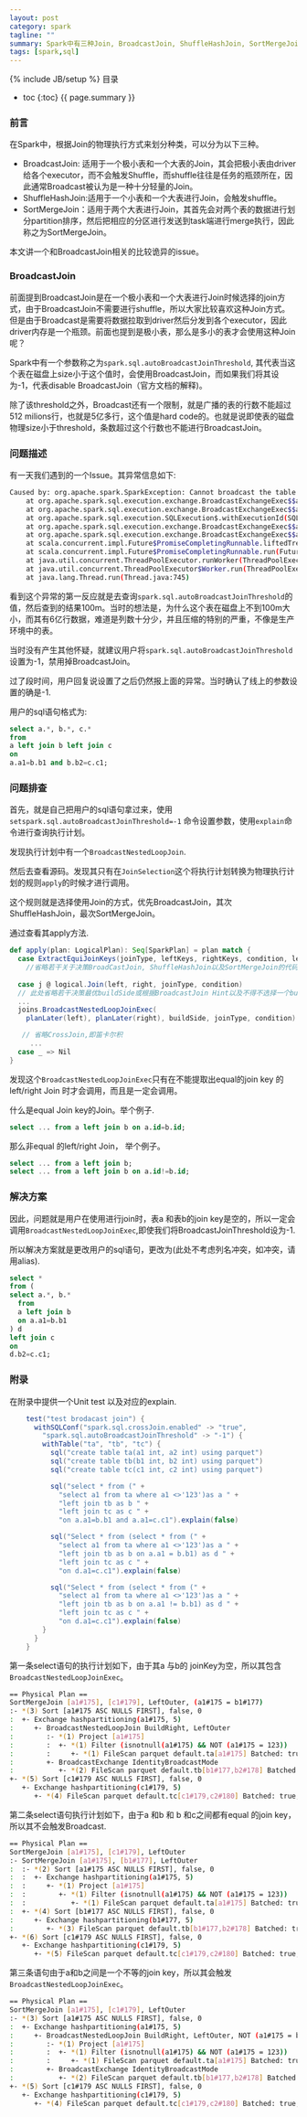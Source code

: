 ```yaml
---
layout: post
category: spark
tagline: ""
summary: Spark中有三种Join, BroadcastJoin, ShuffleHashJoin, SortMergeJoin。而BroadcastJoin通常认为是一种较为轻量的Join，因为其不走shuffle，本文描述一个与BroadcastJoin相关比较诡异的Issue。
tags: [spark,sql]
---
```

{% include JB/setup %}
目录

* toc
{:toc}
{{ page.summary }}

### 前言

在Spark中，根据Join的物理执行方式来划分种类，可以分为以下三种。

- BroadcastJoin: 适用于一个极小表和一个大表的Join，其会把极小表由driver给各个executor，而不会触发Shuffle，而shuffle往往是任务的瓶颈所在，因此通常Broadcast被认为是一种十分轻量的Join。
- ShuffleHashJoin:适用于一个小表和一个大表进行Join，会触发shuffle。
- SortMergeJoin：适用于两个大表进行Join，其首先会对两个表的数据进行划分partition排序，然后把相应的分区进行发送到task端进行merge执行，因此称之为SortMergeJoin。

本文讲一个和BroadcastJoin相关的比较诡异的issue。



### BroadcastJoin
前面提到BroadcastJoin是在一个极小表和一个大表进行Join时候选择的join方式，由于BroadcastJoin不需要进行shuffle，所以大家比较喜欢这种Join方式。但是由于Broadcast是需要将数据拉取到driver然后分发到各个executor，因此driver内存是一个瓶颈。前面也提到是极小表，那么是多小的表才会使用这种Join呢？

Spark中有一个参数称之为`spark.sql.autoBroadcastJoinThreshold`, 其代表当这个表在磁盘上size小于这个值时，会使用BroadcastJoin，而如果我们将其设为-1，代表disable BroadcastJoin（官方文档的解释)。

除了该threshold之外，Broadcast还有一个限制，就是广播的表的行数不能超过512 milions行，也就是5亿多行，这个值是hard code的。也就是说即使表的磁盘物理size小于threshold，条数超过这个行数也不能进行BroadcastJoin。



### 问题描述

有一天我们遇到的一个Issue。其异常信息如下:

```bash
Caused by: org.apache.spark.SparkException: Cannot broadcast the table with more than 512 millions rows: 620880056 rows
	at org.apache.spark.sql.execution.exchange.BroadcastExchangeExec$$anonfun$relationFuture$1$$anonfun$apply$1.apply(BroadcastExchangeExec.scala:78)
	at org.apache.spark.sql.execution.exchange.BroadcastExchangeExec$$anonfun$relationFuture$1$$anonfun$apply$1.apply(BroadcastExchangeExec.scala:73)
	at org.apache.spark.sql.execution.SQLExecution$.withExecutionId(SQLExecution.scala:97)
	at org.apache.spark.sql.execution.exchange.BroadcastExchangeExec$$anonfun$relationFuture$1.apply(BroadcastExchangeExec.scala:72)
	at org.apache.spark.sql.execution.exchange.BroadcastExchangeExec$$anonfun$relationFuture$1.apply(BroadcastExchangeExec.scala:72)
	at scala.concurrent.impl.Future$PromiseCompletingRunnable.liftedTree1$1(Future.scala:24)
	at scala.concurrent.impl.Future$PromiseCompletingRunnable.run(Future.scala:24)
	at java.util.concurrent.ThreadPoolExecutor.runWorker(ThreadPoolExecutor.java:1142)
	at java.util.concurrent.ThreadPoolExecutor$Worker.run(ThreadPoolExecutor.java:617)
	at java.lang.Thread.run(Thread.java:745)
```



看到这个异常的第一反应就是去查询`spark.sql.autoBroadcastJoinThreshold`的值，然后查到的结果100m。当时的想法是，为什么这个表在磁盘上不到100m大小，而其有6亿行数据，难道是列数十分少，并且压缩的特别的严重，不像是生产环境中的表。

当时没有产生其他怀疑，就建议用户将`spark.sql.autoBroadcastJoinThreshold`设置为-1，禁用掉BroadcastJoin。

过了段时间，用户回复说设置了之后仍然报上面的异常。当时确认了线上的参数设置的确是-1.

用户的sql语句格式为:

```sql
select a.*, b.*, c.* 
from
a left join b left join c 
on
a.a1=b.b1 and b.b2=c.c1;
```



### 问题排查

首先，就是自己把用户的sql语句拿过来，使用 `setspark.sql.autoBroadcastJoinThreshold=-1` 命令设置参数，使用`explain`命令进行查询执行计划。

发现执行计划中有一个`BroadcastNestedLoopJoin`.

然后去查看源码。发现其只有在`JoinSelection`这个将执行计划转换为物理执行计划的规则`apply`的时候才进行调用。

这个规则就是选择使用Join的方式，优先BroadcastJoin，其次ShuffleHashJoin，最次SortMergeJoin。

通过查看其apply方法.

```scala
def apply(plan: LogicalPlan): Seq[SparkPlan] = plan match {
  case ExtractEquiJoinKeys(joinType, leftKeys, rightKeys, condition, left, right)
	//省略若干关于决策BroadCastJoin, ShuffleHashJoin以及SortMergeJoin的代码
  
  case j @ logical.Join(left, right, joinType, condition)
  // 此处省略若干决策最优buildSide或根据BroadcastJoin Hint以及不得不选择一个buildSide的代码
  ...  
  joins.BroadcastNestedLoopJoinExec(
    planLater(left), planLater(right), buildSide, joinType, condition) :: Nil

   // 省略CrossJoin,即笛卡尔积
	 ...
  case _ => Nil
}
```

发现这个`BroadcastNestedLoopJoinExec`只有在不能提取出equal的join key 的left/right Join 时才会调用，而且是一定会调用。

什么是equal Join key的Join。举个例子.

```sql
select ... from a left join b on a.id=b.id;
```

那么非equal 的left/right Join， 举个例子。

```sql
select ... from a left join b;
select ... from a left join b on a.id!=b.id;
```

### 解决方案

因此，问题就是用户在使用进行join时，表a 和表b的join key是空的，所以一定会调用`BroadcastNestedLoopJoinExec`,即使我们将BroadcastJoinThreshold设为-1.

所以解决方案就是更改用户的sql语句，更改为(此处不考虑列名冲突，如冲突，请用alias).

```sql
select * 
from (
select a.*, b.*
  from 
  a left join b
  on a.a1=b.b1
) d
left join c 
on
d.b2=c.c1;
```



### 附录

在附录中提供一个Unit test 以及对应的explain.

```scala
    test("test brodacast join") {
      withSQLConf("spark.sql.crossJoin.enabled" -> "true",
        "spark.sql.autoBroadcastJoinThreshold" -> "-1") {
        withTable("ta", "tb", "tc") {
          sql("create table ta(a1 int, a2 int) using parquet")
          sql("create table tb(b1 int, b2 int) using parquet")
          sql("create table tc(c1 int, c2 int) using parquet")

          sql("select * from (" +
            "select a1 from ta where a1 <>'123')as a " +
            "left join tb as b " +
            "left join tc as c " +
            "on a.a1=b.b1 and a.a1=c.c1").explain(false)

          sql("Select * from (select * from (" +
            "select a1 from ta where a1 <>'123')as a " +
            "left join tb as b on a.a1 = b.b1) as d " +
            "left join tc as c " +
            "on d.a1=c.c1").explain(false)

          sql("Select * from (select * from (" +
            "select a1 from ta where a1 <>'123')as a " +
            "left join tb as b on a.a1 != b.b1) as d " +
            "left join tc as c " +
            "on d.a1=c.c1").explain(false)
        }
      }
    }
```

第一条select语句的执行计划如下，由于其a 与b的 joinKey为空，所以其包含`BroadcastNestedLoopJoinExec`。

```bash
== Physical Plan ==
SortMergeJoin [a1#175], [c1#179], LeftOuter, (a1#175 = b1#177)
:- *(3) Sort [a1#175 ASC NULLS FIRST], false, 0
:  +- Exchange hashpartitioning(a1#175, 5)
:     +- BroadcastNestedLoopJoin BuildRight, LeftOuter
:        :- *(1) Project [a1#175]
:        :  +- *(1) Filter (isnotnull(a1#175) && NOT (a1#175 = 123))
:        :     +- *(1) FileScan parquet default.ta[a1#175] Batched: true, Format: Parquet, Location: InMemoryFileIndex[file:/Users/fwang12/ebay/spark-longwing/mllib-local/spark-warehouse/ta], PartitionFilters: [], PushedFilters: [IsNotNull(a1), Not(EqualTo(a1,123))], ReadSchema: struct<a1:int>
:        +- BroadcastExchange IdentityBroadcastMode
:           +- *(2) FileScan parquet default.tb[b1#177,b2#178] Batched: true, Format: Parquet, Location: InMemoryFileIndex[file:/Users/fwang12/ebay/spark-longwing/mllib-local/spark-warehouse/tb], PartitionFilters: [], PushedFilters: [], ReadSchema: struct<b1:int,b2:int>
+- *(5) Sort [c1#179 ASC NULLS FIRST], false, 0
   +- Exchange hashpartitioning(c1#179, 5)
      +- *(4) FileScan parquet default.tc[c1#179,c2#180] Batched: true, Format: Parquet, Location: InMemoryFileIndex[file:/Users/fwang12/ebay/spark-longwing/mllib-local/spark-warehouse/tc], PartitionFilters: [], PushedFilters: [], ReadSchema: struct<c1:int,c2:int>

```

第二条select语句执行计划如下，由于a 和b 和 b 和c之间都有equal 的join key，所以其不会触发Broadcast.

```bash
== Physical Plan ==
SortMergeJoin [a1#175], [c1#179], LeftOuter
:- SortMergeJoin [a1#175], [b1#177], LeftOuter
:  :- *(2) Sort [a1#175 ASC NULLS FIRST], false, 0
:  :  +- Exchange hashpartitioning(a1#175, 5)
:  :     +- *(1) Project [a1#175]
:  :        +- *(1) Filter (isnotnull(a1#175) && NOT (a1#175 = 123))
:  :           +- *(1) FileScan parquet default.ta[a1#175] Batched: true, Format: Parquet, Location: InMemoryFileIndex[file:/Users/fwang12/ebay/spark-longwing/mllib-local/spark-warehouse/ta], PartitionFilters: [], PushedFilters: [IsNotNull(a1), Not(EqualTo(a1,123))], ReadSchema: struct<a1:int>
:  +- *(4) Sort [b1#177 ASC NULLS FIRST], false, 0
:     +- Exchange hashpartitioning(b1#177, 5)
:        +- *(3) FileScan parquet default.tb[b1#177,b2#178] Batched: true, Format: Parquet, Location: InMemoryFileIndex[file:/Users/fwang12/ebay/spark-longwing/mllib-local/spark-warehouse/tb], PartitionFilters: [], PushedFilters: [], ReadSchema: struct<b1:int,b2:int>
+- *(6) Sort [c1#179 ASC NULLS FIRST], false, 0
   +- Exchange hashpartitioning(c1#179, 5)
      +- *(5) FileScan parquet default.tc[c1#179,c2#180] Batched: true, Format: Parquet, Location: InMemoryFileIndex[file:/Users/fwang12/ebay/spark-longwing/mllib-local/spark-warehouse/tc], PartitionFilters: [], PushedFilters: [], ReadSchema: struct<c1:int,c2:int>

```

第三条语句由于a和b之间是一个不等的join key，所以其会触发`BroadcastNestedLoopJoinExec`。

```bash
== Physical Plan ==
SortMergeJoin [a1#175], [c1#179], LeftOuter
:- *(3) Sort [a1#175 ASC NULLS FIRST], false, 0
:  +- Exchange hashpartitioning(a1#175, 5)
:     +- BroadcastNestedLoopJoin BuildRight, LeftOuter, NOT (a1#175 = b1#177)
:        :- *(1) Project [a1#175]
:        :  +- *(1) Filter (isnotnull(a1#175) && NOT (a1#175 = 123))
:        :     +- *(1) FileScan parquet default.ta[a1#175] Batched: true, Format: Parquet, Location: InMemoryFileIndex[file:/Users/fwang12/ebay/spark-longwing/mllib-local/spark-warehouse/ta], PartitionFilters: [], PushedFilters: [IsNotNull(a1), Not(EqualTo(a1,123))], ReadSchema: struct<a1:int>
:        +- BroadcastExchange IdentityBroadcastMode
:           +- *(2) FileScan parquet default.tb[b1#177,b2#178] Batched: true, Format: Parquet, Location: InMemoryFileIndex[file:/Users/fwang12/ebay/spark-longwing/mllib-local/spark-warehouse/tb], PartitionFilters: [], PushedFilters: [], ReadSchema: struct<b1:int,b2:int>
+- *(5) Sort [c1#179 ASC NULLS FIRST], false, 0
   +- Exchange hashpartitioning(c1#179, 5)
      +- *(4) FileScan parquet default.tc[c1#179,c2#180] Batched: true, Format: Parquet, Location: InMemoryFileIndex[file:/Users/fwang12/ebay/spark-longwing/mllib-local/spark-warehouse/tc], PartitionFilters: [], PushedFilters: [], ReadSchema: struct<c1:int,c2:int>

```

